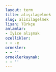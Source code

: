 ```yaml
---
layout: term
title: alışılagelmek
slug: alisilagelmek
lisan: Türkçe
anlamlar:
- İyice alışmak
ozellikler:
- - -e
ornekler:
- - ''
orneklerkaynak:
- - ''
---
```

